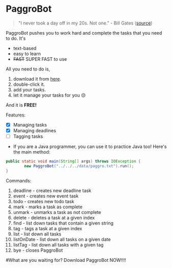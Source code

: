 # PaggroBot
> "I never took a day off in my 20s. Not one." - Bill Gates ([source](https://www.keepinspiring.me/hard-work-quotes/))

PaggroBot pushes you to work hard and complete the tasks that you need to do. It's

- text-based
- easy to learn
- ~~FAST~~ SUPER FAST to use

All you need to do is,

1. download it from [here](https://github.com/justinyjt/ip/releases/tag/A-Release).
2. double-click it.
3. add your tasks.
4. let it manage your tasks for you 😒

And it is **FREE!**

Features:

- [x] Managing tasks
- [x] Managing deadlines
- [ ] Tagging tasks

- If you are a Java programmer, you can use it to practice Java too! Here's the main method:
```java
public static void main(String[] args) throws IOException {
        new PaggroBot("../../../data/paggro.txt").run();
}
```

Commands:
1. deadline - creates new deadline task
2. event - creates new event task
3. todo - creates new todo task
4. mark - marks a task as complete
5. unmark - unmarks a task as not complete
6. delete - deletes a task at a given index
7. find - list down tasks that contain a given string
8. tag - tags a task at a given index
9. list - list down all tasks
10. listOnDate - list down all tasks on a given date
11. listTag - list down all tasks with a given tag
12. bye - closes PaggroBot

#What are you waiting for? Download PaggroBot NOW!!!!
